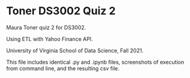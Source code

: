 # Toner DS3002 Quiz 2
Maura Toner quiz 2 for DS3002. 

Using ETL with Yahoo Finance API. 

University of Virginia School of Data Science, Fall 2021.

This file includes identical .py and .ipynb files, screenshots of execution from command line, and the resulting csv file.
